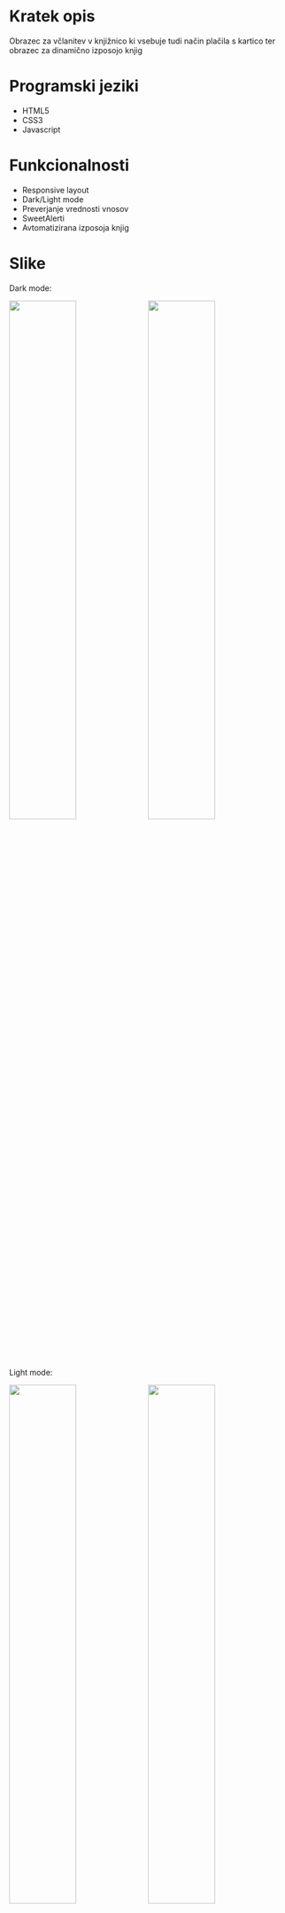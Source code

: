 <h1>Kratek opis</h1>
<p>Obrazec za včlanitev v knjižnico ki vsebuje tudi način plačila s kartico ter obrazec za dinamično izposojo knjig</p>
<h1>Programski jeziki</h1>
<ul>
  <li>HTML5</li>
  <li>CSS3</li>
  <li>Javascript</li>
</ul>
<h1>Funkcionalnosti</h1>
<ul>
  <li>Responsive layout</li>
  <li>Dark/Light mode</li>
  <li>Preverjanje vrednosti vnosov</li>
  <li>SweetAlerti</li>
  <li>Avtomatizirana izposoja knjig</li>
</ul>
<h1>Slike</h1>
<p>Dark mode:</p>
<img src="https://github.com/user-attachments/assets/9226139d-1516-478d-9c2f-5aeb6f379a56" width="49%">
<img src="https://github.com/user-attachments/assets/012d306d-5a03-4b81-9186-2ad96ffcaa22" width="49%">
<p>Light mode:</p>
<img src="https://github.com/user-attachments/assets/b5a34382-6b57-46a7-b816-2aedc2618053" width="49%">
<img src="https://github.com/user-attachments/assets/bcd67260-be6b-420c-a7df-3762a15fffd9" width="49%">
<p>Vizitka:</p>
<img src="https://github.com/user-attachments/assets/acf9fe6e-2275-4cef-81fd-e79e52bb4f2a" width="40%">
